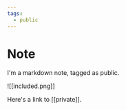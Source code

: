 ```yaml
---
tags:
  - public
---
```


# Note

I'm a markdown note, tagged as public.

![[included.png]]

Here's a link to [[private]].
